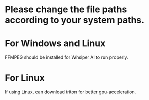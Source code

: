 # Please change the file paths according to your system paths.


# For Windows and Linux
FFMPEG should be installed for Whsiper AI to run properly. 

# For Linux
If using Linux, can download triton for better gpu-acceleration.





